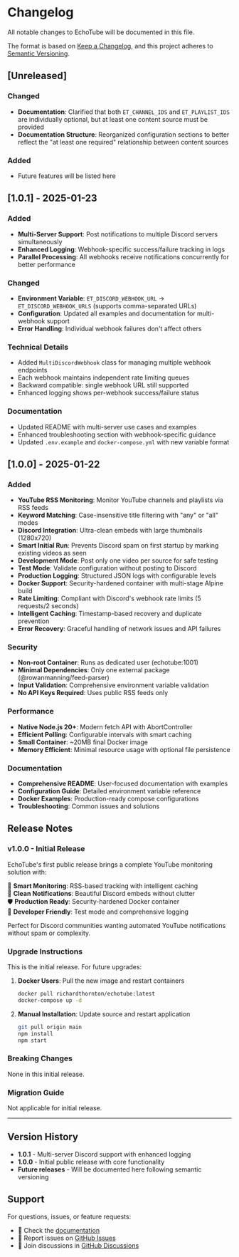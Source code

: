 # Changelog

All notable changes to EchoTube will be documented in this file.

The format is based on [Keep a Changelog](https://keepachangelog.com/en/1.0.0/),
and this project adheres to [Semantic Versioning](https://semver.org/spec/v2.0.0.html).

## [Unreleased]

### Changed
- **Documentation**: Clarified that both `ET_CHANNEL_IDS` and `ET_PLAYLIST_IDS` are individually optional, but at least one content source must be provided
- **Documentation Structure**: Reorganized configuration sections to better reflect the "at least one required" relationship between content sources

### Added
- Future features will be listed here

## [1.0.1] - 2025-01-23

### Added
- **Multi-Server Support**: Post notifications to multiple Discord servers simultaneously
- **Enhanced Logging**: Webhook-specific success/failure tracking in logs
- **Parallel Processing**: All webhooks receive notifications concurrently for better performance

### Changed
- **Environment Variable**: `ET_DISCORD_WEBHOOK_URL` → `ET_DISCORD_WEBHOOK_URLS` (supports comma-separated URLs)
- **Configuration**: Updated all examples and documentation for multi-webhook support
- **Error Handling**: Individual webhook failures don't affect others

### Technical Details
- Added `MultiDiscordWebhook` class for managing multiple webhook endpoints
- Each webhook maintains independent rate limiting queues
- Backward compatible: single webhook URL still supported
- Enhanced logging shows per-webhook success/failure status

### Documentation
- Updated README with multi-server use cases and examples
- Enhanced troubleshooting section with webhook-specific guidance  
- Updated `.env.example` and `docker-compose.yml` with new variable format

## [1.0.0] - 2025-01-22

### Added
- **YouTube RSS Monitoring**: Monitor YouTube channels and playlists via RSS feeds
- **Keyword Matching**: Case-insensitive title filtering with "any" or "all" modes
- **Discord Integration**: Ultra-clean embeds with large thumbnails (1280x720)
- **Smart Initial Run**: Prevents Discord spam on first startup by marking existing videos as seen
- **Development Mode**: Post only one video per source for safe testing
- **Test Mode**: Validate configuration without posting to Discord
- **Production Logging**: Structured JSON logs with configurable levels
- **Docker Support**: Security-hardened container with multi-stage Alpine build
- **Rate Limiting**: Compliant with Discord's webhook rate limits (5 requests/2 seconds)
- **Intelligent Caching**: Timestamp-based recovery and duplicate prevention
- **Error Recovery**: Graceful handling of network issues and API failures

### Security
- **Non-root Container**: Runs as dedicated user (echotube:1001)
- **Minimal Dependencies**: Only one external package (@rowanmanning/feed-parser)
- **Input Validation**: Comprehensive environment variable validation
- **No API Keys Required**: Uses public RSS feeds only

### Performance
- **Native Node.js 20+**: Modern fetch API with AbortController
- **Efficient Polling**: Configurable intervals with smart caching
- **Small Container**: ~20MB final Docker image
- **Memory Efficient**: Minimal resource usage with optional file persistence

### Documentation
- **Comprehensive README**: User-focused documentation with examples
- **Configuration Guide**: Detailed environment variable reference
- **Docker Examples**: Production-ready compose configurations
- **Troubleshooting**: Common issues and solutions

## Release Notes

### v1.0.0 - Initial Release

EchoTube's first public release brings a complete YouTube monitoring solution with:

🎯 **Smart Monitoring**: RSS-based tracking with intelligent caching  
🎨 **Clean Notifications**: Beautiful Discord embeds without clutter  
🛡️ **Production Ready**: Security-hardened Docker container  
🧪 **Developer Friendly**: Test mode and comprehensive logging  

Perfect for Discord communities wanting automated YouTube notifications without spam or complexity.

### Upgrade Instructions

This is the initial release. For future upgrades:

1. **Docker Users**: Pull the new image and restart containers
   ```bash
   docker pull richardthornton/echotube:latest
   docker-compose up -d
   ```

2. **Manual Installation**: Update source and restart application
   ```bash
   git pull origin main
   npm install
   npm start
   ```

### Breaking Changes

None in this initial release.

### Migration Guide

Not applicable for initial release.

---

## Version History

- **1.0.1** - Multi-server Discord support with enhanced logging
- **1.0.0** - Initial public release with core functionality
- **Future releases** - Will be documented here following semantic versioning

## Support

For questions, issues, or feature requests:
- 📖 Check the [documentation](https://github.com/richardthornton/echotube/wiki)
- 🐛 Report issues on [GitHub Issues](https://github.com/richardthornton/echotube/issues)
- 💬 Join discussions in [GitHub Discussions](https://github.com/richardthornton/echotube/discussions)